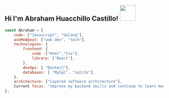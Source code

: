 <h2>Hi I'm Abraham Huacchillo Castillo! <img src="https://c.tenor.com/Np69ChcpefYAAAAC/pixel-art.gif" width="50"></h2>


```javascript
const Abraham = {
    code: ["Javascript", "Golang"],
    askMeAbout: ["web dev", "tech"],
    technologies: {
        frontend: {
            code :["Html","Css"],
            library: ["React"],
        },
        devOps: [ "Docker🐳"],
        databases: [ "MySql", "sqlite"],
    },
    architecture: ["Layered software architecture"],
    Current focus: "Improve my backend skills and continue to learn more",
};
```
